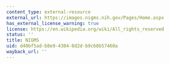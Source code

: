 ```yaml
---
content_type: external-resource
external_url: https://images.nigms.nih.gov/Pages/Home.aspx
has_external_license_warning: true
license: https://en.wikipedia.org/wiki/All_rights_reserved
status: ''
title: NIGMS
uid: d40bf5ad-b8e9-4304-8d2d-b9c68b57460a
wayback_url: ''
---
```


